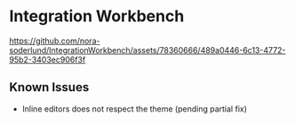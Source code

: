 # Integration Workbench

https://github.com/nora-soderlund/IntegrationWorkbench/assets/78360666/489a0446-6c13-4772-95b2-3403ec906f3f

## Known Issues

- Inline editors does not respect the theme (pending partial fix)
